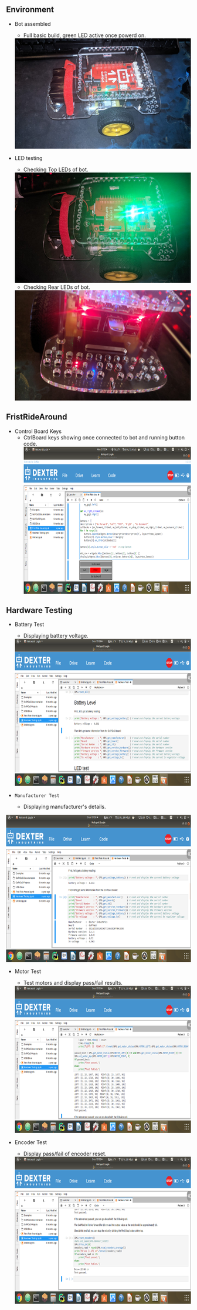  ## Environment 
 * Bot assembled
 
   - Full basic build, green LED active once powerd on.
   <img src="https://github.com/GWoodz/CSC-4120-6120-INTRODUCTION-TO-ROBOTICS/blob/master/ModuleOne/Photos/PowerLightOn.jpg" width="500" height="300">
   
   
 * LED testing
 
   - Checking Top LEDs of bot. 
   <img src="https://github.com/GWoodz/CSC-4120-6120-INTRODUCTION-TO-ROBOTICS/blob/master/ModuleOne/Photos/TopLED.jpg" width="500" height="300">
   
   - Checking Rear LEDs of bot. 
   <img src="https://github.com/GWoodz/CSC-4120-6120-INTRODUCTION-TO-ROBOTICS/blob/master/ModuleOne/Photos/RearLED.jpg" width="500" height="300">



## FristRideAround

  * Control Board Keys
    - CtrlBoard keys showing once connected to bot and running button code. <img src="https://github.com/GWoodz/CSC-4120-6120-INTRODUCTION-TO-ROBOTICS/blob/master/ModuleOne/Photos/Exercise3ControlKeys.png" width="800" height="400">
    
    
## Hardware Testing

 * Battery Test
   - Displaying battery voltage.
   <img src="https://github.com/GWoodz/CSC-4120-6120-INTRODUCTION-TO-ROBOTICS/blob/master/ModuleOne/Photos/BatteryLevel.png" width="800" height="400">
   
   
 * `Manufacturer Test`
   - Displaying manufacturer's details.
  <img src="https://github.com/GWoodz/CSC-4120-6120-INTRODUCTION-TO-ROBOTICS/blob/master/ModuleOne/Photos/HardwareInfoCheck.png" width="800" height="400">
 
 * Motor Test
    - Test motors and display pass/fail results. 
    <img src="https://github.com/GWoodz/CSC-4120-6120-INTRODUCTION-TO-ROBOTICS/blob/master/ModuleOne/Photos/HardwareTest.png" width="800" height="400">
   
 * Encoder Test
   - Display pass/fail of encoder reset.
   <img src="https://github.com/GWoodz/CSC-4120-6120-INTRODUCTION-TO-ROBOTICS/blob/master/ModuleOne/Photos/DriveTest.png" width="800" height="400">
